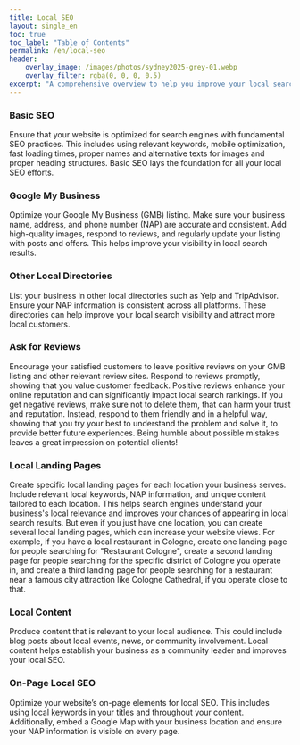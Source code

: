 ```yaml
---
title: Local SEO
layout: single_en
toc: true
toc_label: "Table of Contents"
permalink: /en/local-seo
header:
    overlay_image: /images/photos/sydney2025-grey-01.webp
    overlay_filter: rgba(0, 0, 0, 0.5)
excerpt: "A comprehensive overview to help you improve your local search engine visibility to help you reach more customers"
---
```


### Basic SEO
Ensure that your website is optimized for search engines with fundamental SEO practices. This includes using relevant keywords, mobile optimization, fast loading times, proper names and alternative texts for images and proper heading structures. Basic SEO lays the foundation for all your local SEO efforts.

### Google My Business
Optimize your Google My Business (GMB) listing. Make sure your business name, address, and phone number (NAP) are accurate and consistent. Add high-quality images, respond to reviews, and regularly update your listing with posts and offers. This helps improve your visibility in local search results.

### Other Local Directories
List your business in other local directories such as Yelp and TripAdvisor. Ensure your NAP information is consistent across all platforms. These directories can help improve your local search visibility and attract more local customers.

### Ask for Reviews
Encourage your satisfied customers to leave positive reviews on your GMB listing and other relevant review sites. Respond to reviews promptly, showing that you value customer feedback. Positive reviews enhance your online reputation and can significantly impact local search rankings.
If you get negative reviews, make sure not to delete them, that can harm your trust and reputation. Instead, respond to them friendly and in a helpful way, showing that you try your best to understand the problem and solve it, to provide better future experiences.
Being humble about possible mistakes leaves a great impression on potential clients!

### Local Landing Pages
Create specific local landing pages for each location your business serves. Include relevant local keywords, NAP information, and unique content tailored to each location. This helps search engines understand your business's local relevance and improves your chances of appearing in local search results.
But even if you just have one location, you can create several local landing pages, which can increase your website views.
For example, if you have a local restaurant in Cologne, create one landing page for people searching for "Restaurant Cologne", 
create a second landing page for people searching for the specific district of Cologne you operate in,
and create a third landing page for people searching for a restaurant near a famous city attraction like Cologne Cathedral, if you operate close to that.

### Local Content
Produce content that is relevant to your local audience. This could include blog posts about local events, news, or community involvement. Local content helps establish your business as a community leader and improves your local SEO.

### On-Page Local SEO
Optimize your website’s on-page elements for local SEO. This includes using local keywords in your titles and throughout your content. Additionally, embed a Google Map with your business location and ensure your NAP information is visible on every page.
